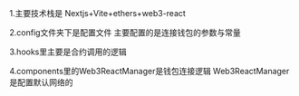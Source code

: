 

1.主要技术栈是 Nextjs+Vite+ethers+web3-react

2.config文件夹下是配置文件 主要配置的是连接钱包的参数与常量

3.hooks里主要是合约调用的逻辑

4.components里的Web3ReactManager是钱包连接逻辑 Web3ReactManager是配置默认网络的





